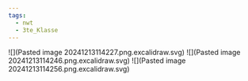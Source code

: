 ```yaml
---
tags:
  - nwt
  - 3te_Klasse
---
```

![](Pasted image 20241213114227.png.excalidraw.svg)
![](Pasted image 20241213114246.png.excalidraw.svg)
![](Pasted image 20241213114256.png.excalidraw.svg)